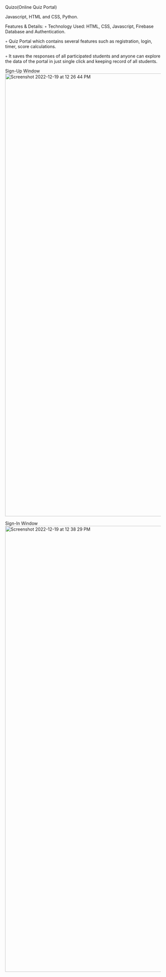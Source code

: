 Quizo(Online Quiz Portal)

Javascript, HTML and CSS, Python.

Features & Details: 
◦ Technology Used: HTML, CSS, Javascript, Firebase Database and Authentication.

◦ Quiz Portal which contains several features such as registration, login, timer, score calculations.

◦ It saves the responses of all participated students and anyone can explore the data of the portal in just single click and keeping record of all students.

Sign-Up Window 
<img width="1430" alt="Screenshot 2022-12-19 at 12 26 44 PM" src="https://user-images.githubusercontent.com/96561477/208367508-07c02bfd-3da4-4658-986e-f48727a53fcf.png">

Sign-In Window
<img width="1440" alt="Screenshot 2022-12-19 at 12 38 29 PM" src="https://user-images.githubusercontent.com/96561477/208368060-ffa3ae8b-7759-43cf-a78a-04aa9f8a4747.png">

